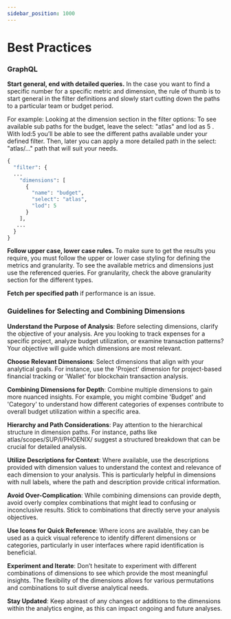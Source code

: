 ```yaml
---
sidebar_position: 1000
---
```


# Best Practices

### GraphQL

**Start general, end with detailed queries.** In the case you want to find a specific number for a specific metric and dimension, the rule of thumb is to start general in the filter definitions and slowly start cutting down the paths to a particular team or budget period.

For example: Looking at the dimension section in the filter options: To see available sub paths for the budget, leave the select: "atlas" and lod as 5 . With lod:5 you’ll be able to see the different paths available under your defined filter. Then, later you can apply a more detailed path in the select: "atlas/..." path that will suit your needs.

```graphql
{
  "filter": {
  ...
    "dimensions": [
      {
        "name": "budget",
        "select": "atlas",
        "lod": 5
      }
    ],
   ...
  }
}
```

**Follow upper case, lower case rules.** To make sure to get the results you require, you must follow the upper or lower case styling for defining the metrics and granularity. To see the available metrics and dimensions just use the referenced queries. For granularity, check the above granularity section for the different types.

**Fetch per specified path** if performance is an issue.

### Guidelines for Selecting and Combining Dimensions

**Understand the Purpose of Analysis**: Before selecting dimensions, clarify the objective of your analysis. Are you looking to track expenses for a specific project, analyze budget utilization, or examine transaction patterns? Your objective will guide which dimensions are most relevant.

**Choose Relevant Dimensions**: Select dimensions that align with your analytical goals. For instance, use the 'Project' dimension for project-based financial tracking or 'Wallet' for blockchain transaction analysis.

**Combining Dimensions for Depth**: Combine multiple dimensions to gain more nuanced insights. For example, you might combine 'Budget' and 'Category' to understand how different categories of expenses contribute to overall budget utilization within a specific area.

**Hierarchy and Path Considerations**: Pay attention to the hierarchical structure in dimension paths. For instance, paths like atlas/scopes/SUP/I/PHOENIX/ suggest a structured breakdown that can be crucial for detailed analysis.

**Utilize Descriptions for Context**: Where available, use the descriptions provided with dimension values to understand the context and relevance of each dimension to your analysis. This is particularly helpful in dimensions with null labels, where the path and description provide critical information.

**Avoid Over-Complication**: While combining dimensions can provide depth, avoid overly complex combinations that might lead to confusing or inconclusive results. Stick to combinations that directly serve your analysis objectives.

**Use Icons for Quick Reference**: Where icons are available, they can be used as a quick visual reference to identify different dimensions or categories, particularly in user interfaces where rapid identification is beneficial.

**Experiment and Iterate**: Don’t hesitate to experiment with different combinations of dimensions to see which provide the most meaningful insights. The flexibility of the dimensions allows for various permutations and combinations to suit diverse analytical needs.

**Stay Updated**: Keep abreast of any changes or additions to the dimensions within the analytics engine, as this can impact ongoing and future analyses.